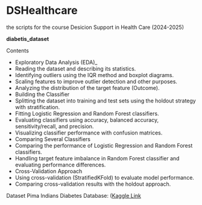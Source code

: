 # DSHealthcare
the scripts for the course Desicion Support in Health Care (2024-2025)

**diabetis_dataset**

Contents
- Exploratory Data Analysis (EDA)_
- Reading the dataset and describing its statistics.
- Identifying outliers using the IQR method and boxplot diagrams.
- Scaling features to improve outlier detection and other purposes.
- Analyzing the distribution of the target feature (Outcome).
- Building the Classifier
- Splitting the dataset into training and test sets using the holdout strategy with stratification.
- Fitting Logistic Regression and Random Forest classifiers.
- Evaluating classifiers using accuracy, balanced accuracy, sensitivity/recall, and precision.
- Visualizing classifier performance with confusion matrices.
- Comparing Several Classifiers
- Comparing the performance of Logistic Regression and Random Forest classifiers.
- Handling target feature imbalance in Random Forest classifier and evaluating performance differences.
- Cross-Validation Approach
- Using cross-validation (StratifiedKFold) to evaluate model performance.
- Comparing cross-validation results with the holdout approach.

Dataset
Pima Indians Diabetes Database: ([Kaggle Link](https://www.kaggle.com/datasets/uciml/pima-indians-diabetes-database) 
